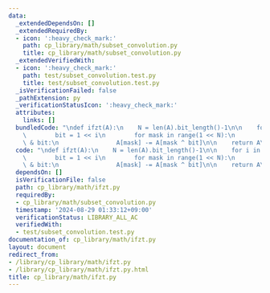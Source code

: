 ```yaml
---
data:
  _extendedDependsOn: []
  _extendedRequiredBy:
  - icon: ':heavy_check_mark:'
    path: cp_library/math/subset_convolution.py
    title: cp_library/math/subset_convolution.py
  _extendedVerifiedWith:
  - icon: ':heavy_check_mark:'
    path: test/subset_convolution.test.py
    title: test/subset_convolution.test.py
  _isVerificationFailed: false
  _pathExtension: py
  _verificationStatusIcon: ':heavy_check_mark:'
  attributes:
    links: []
  bundledCode: "\ndef ifzt(A):\n    N = len(A).bit_length()-1\n\n    for i in range(N):\n\
    \        bit = 1 << i\n        for mask in range(1 << N):\n            if mask\
    \ & bit:\n                A[mask] -= A[mask ^ bit]\n\n    return A\n"
  code: "\ndef ifzt(A):\n    N = len(A).bit_length()-1\n\n    for i in range(N):\n\
    \        bit = 1 << i\n        for mask in range(1 << N):\n            if mask\
    \ & bit:\n                A[mask] -= A[mask ^ bit]\n\n    return A\n"
  dependsOn: []
  isVerificationFile: false
  path: cp_library/math/ifzt.py
  requiredBy:
  - cp_library/math/subset_convolution.py
  timestamp: '2024-08-29 01:33:12+09:00'
  verificationStatus: LIBRARY_ALL_AC
  verifiedWith:
  - test/subset_convolution.test.py
documentation_of: cp_library/math/ifzt.py
layout: document
redirect_from:
- /library/cp_library/math/ifzt.py
- /library/cp_library/math/ifzt.py.html
title: cp_library/math/ifzt.py
---
```

